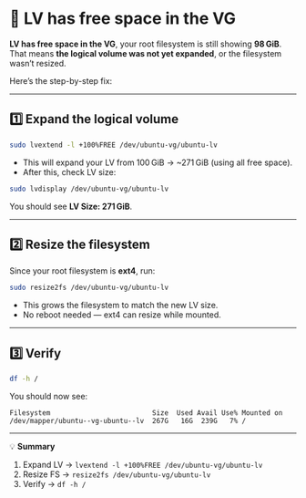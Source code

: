 # :roll_of_paper: **LV has free space in the VG**

**LV has free space in the VG**, your root filesystem is still showing **98 GiB**. That means **the logical volume was not yet expanded**, or the filesystem wasn’t resized.

Here’s the step-by-step fix:

---

## 1️⃣ Expand the logical volume

```bash
sudo lvextend -l +100%FREE /dev/ubuntu-vg/ubuntu-lv
```

* This will expand your LV from 100 GiB → ~271 GiB (using all free space).
* After this, check LV size:

```bash
sudo lvdisplay /dev/ubuntu-vg/ubuntu-lv
```

You should see **LV Size: 271 GiB**.

---

## 2️⃣ Resize the filesystem

Since your root filesystem is **ext4**, run:

```bash
sudo resize2fs /dev/ubuntu-vg/ubuntu-lv
```

* This grows the filesystem to match the new LV size.
* No reboot needed — ext4 can resize while mounted.

---

## 3️⃣ Verify

```bash
df -h /
```

You should now see:

```
Filesystem                         Size  Used Avail Use% Mounted on
/dev/mapper/ubuntu--vg-ubuntu--lv  267G   16G  239G   7% /
```

---

💡 **Summary**

1. Expand LV → `lvextend -l +100%FREE /dev/ubuntu-vg/ubuntu-lv`
2. Resize FS → `resize2fs /dev/ubuntu-vg/ubuntu-lv`
3. Verify → `df -h /`
